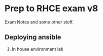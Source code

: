 # Prep to RHCE exam v8 

Exam Notes and some other stuff.

## Deploying ansible 

1. In house environment lab 




